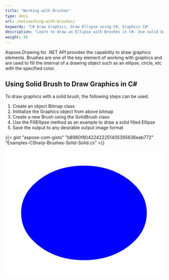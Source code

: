 ```yaml
---
title: "Working with Brushes"
type: docs
url: /net/working-with-brushes/
keywords: "C# Draw Graphics, Draw Ellipse using C#, Graphics C#"
description: "Learn to draw an Ellipse with Brushes in C#. Use solid brush to draw graphics in C# and VB.NET."
weight: 40
---
```


Aspose.Drawing for .NET API provides the capability to draw graphics elements. Brushes are one of the key element of working with graphics and are used to fill the internal of a drawing object such as an ellipse, circle, etc with the specified color.
## **Using Solid Brush to Draw Graphics in C#**
To draw graphics with a solid brush, the following steps can be used.

1. Create an object Bitmap class
1. Inititalize the Graphics object from above bitmap
1. Create a new Brush using the SolidBrush class
1. Use the FillEllipse method as an example to draw a solid filled Ellipse
1. Save the output to any desirable output image format

{{< gist "aspose-com-gists" "b8960f80422422251405395636eab772" "Examples-CSharp-Brushes-Solid-Solid.cs" >}}

<img src="https://github.com/aspose-drawing/Aspose.Drawing-for-.NET/raw/master/Examples/Data/Brushes/Solid_out.png" alt="Draw with solid brush" width="500" />
